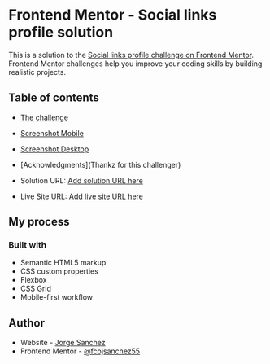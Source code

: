 # Frontend Mentor - Social links profile solution

This is a solution to the [Social links profile challenge on Frontend Mentor](https://www.frontendmentor.io/challenges/social-links-profile-UG32l9m6dQ). Frontend Mentor challenges help you improve your coding skills by building realistic projects. 

## Table of contents
  - [The challenge](Social-link-profile-main)
  - [Screenshot Mobile](./screenshot/Captura%20de%20pantalla%202024-03-23%20a%20las%2021.15.15.png)
  - [Screenshot Desktop](./screenshot/Captura%20de%20pantalla%202024-03-23%20a%20las%2021.15.24.png)
- [Acknowledgments](Thankz for this challenger)


- Solution URL: [Add solution URL here](https://www.frontendmentor.io/solutions/css-flexbox-Tl0Wbnd16T)
- Live Site URL: [Add live site URL here](https://social-links-profile-main-jorge.netlify.app/)

## My process

### Built with

- Semantic HTML5 markup
- CSS custom properties
- Flexbox
- CSS Grid
- Mobile-first workflow

## Author

- Website - [Jorge Sanchez](https://www.instagram.com/sanchezetto)
- Frontend Mentor - [@fcojsanchez55](https://www.frontendmentor.io/profile/fcojsanchez55)

